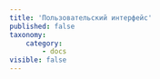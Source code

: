 ```yaml
---
title: 'Пользовательский интерфейс'
published: false
taxonomy:
    category:
        - docs
visible: false
---
```


